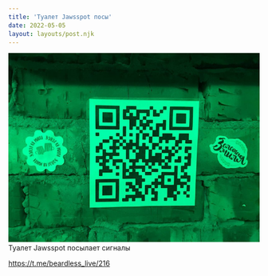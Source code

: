 ```yaml
---
title: 'Туалет Jawsspot посы'
date: 2022-05-05
layout: layouts/post.njk
---
```


![](/img/AgACAgIAAx0CVDWW-AAD2GJz4jx-K2au1kvSiWJIMKgZqsdWAALDvjEbAkSgS7BsNLYtc-dAAQADAgADcwADJAQ.jpg
)
Туалет Jawsspot посылает сигналы

https://t.me/beardless_live/216